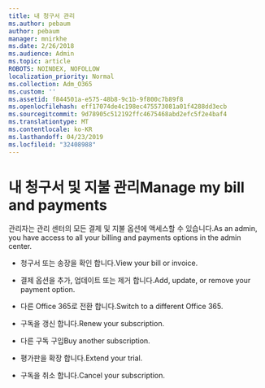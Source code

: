 ```yaml
---
title: 내 청구서 관리
ms.author: pebaum
author: pebaum
manager: mnirkhe
ms.date: 2/26/2018
ms.audience: Admin
ms.topic: article
ROBOTS: NOINDEX, NOFOLLOW
localization_priority: Normal
ms.collection: Adm_O365
ms.custom: ''
ms.assetid: f844501a-e575-48b8-9c1b-9f800c7b89f8
ms.openlocfilehash: eff17074de4c198ec475573081a01f4288dd3ecb
ms.sourcegitcommit: 9d78905c512192ffc4675468abd2efc5f2e4baf4
ms.translationtype: MT
ms.contentlocale: ko-KR
ms.lasthandoff: 04/23/2019
ms.locfileid: "32408988"
---
```

# <a name="manage-my-bill-and-payments"></a><span data-ttu-id="48a8d-102">내 청구서 및 지불 관리</span><span class="sxs-lookup"><span data-stu-id="48a8d-102">Manage my bill and payments</span></span>

<span data-ttu-id="48a8d-103">관리자는 관리 센터의 모든 결제 및 지불 옵션에 액세스할 수 있습니다.</span><span class="sxs-lookup"><span data-stu-id="48a8d-103">As an admin, you have access to all your billing and payments options in the admin center.</span></span>
  
- <span data-ttu-id="48a8d-104">청구서 또는 송장을 확인 합니다.</span><span class="sxs-lookup"><span data-stu-id="48a8d-104">View your bill or invoice.</span></span>
    
- <span data-ttu-id="48a8d-105">결제 옵션을 추가, 업데이트 또는 제거 합니다.</span><span class="sxs-lookup"><span data-stu-id="48a8d-105">Add, update, or remove your payment option.</span></span>
    
- <span data-ttu-id="48a8d-106">다른 Office 365로 전환 합니다.</span><span class="sxs-lookup"><span data-stu-id="48a8d-106">Switch to a different Office 365.</span></span>
    
- <span data-ttu-id="48a8d-107">구독을 갱신 합니다.</span><span class="sxs-lookup"><span data-stu-id="48a8d-107">Renew your subscription.</span></span>
    
- <span data-ttu-id="48a8d-108">다른 구독 구입</span><span class="sxs-lookup"><span data-stu-id="48a8d-108">Buy another subscription.</span></span>
    
- <span data-ttu-id="48a8d-109">평가판을 확장 합니다.</span><span class="sxs-lookup"><span data-stu-id="48a8d-109">Extend your trial.</span></span>
    
- <span data-ttu-id="48a8d-110">구독을 취소 합니다.</span><span class="sxs-lookup"><span data-stu-id="48a8d-110">Cancel your subscription.</span></span>
    

